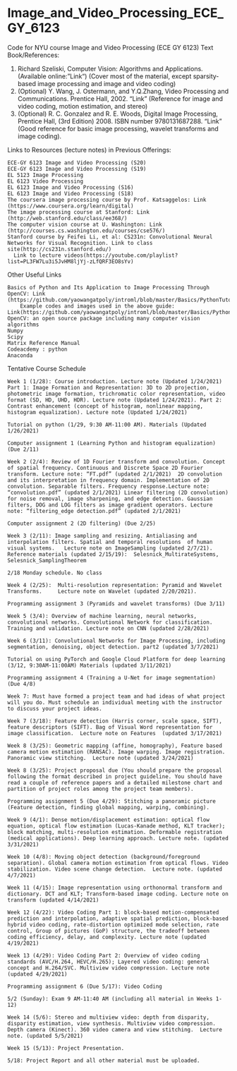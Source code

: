 # Image_and_Video_Processing_ECE_GY_6123
Code for NYU course Image and Video Processing (ECE GY 6123)
Text Book/References: 

1.    Richard Szeliski, Computer Vision: Algorithms and Applications. (Available online:”Link“) (Cover most of the material, except sparsity-based image processing and image and video coding)
2.    (Optional) Y. Wang, J. Ostermann, and Y.Q.Zhang, Video Processing and Communications. Prentice Hall, 2002. “Link” (Reference for image and video coding, motion estimation, and stereo)
3.    (Optional) R. C. Gonzalez and R. E. Woods, Digital Image Processing, Prentice Hall, (3rd Edition) 2008. ISBN number 9780131687288. “Link” (Good reference for basic image processing, wavelet transforms and image coding).


Links to Resources (lecture notes) in Previous Offerings: 

    ECE-GY 6123 Image and Video Processing (S20)
    ECE-GY 6123 Image and Video Processing (S19)
    EL 5123 Image Processing
    EL 6123 Video Processing
    EL 6123 Image and Video Processing (S16)
    EL 6123 Image and Video Processing (S18)
    The coursera image processing course by Prof. Katsaggelos: Link (https://www.coursera.org/learn/digital)
    The image processing course at Stanford: Link (http://web.stanford.edu/class/ee368/)
    The computer vision course at U. Washington: Link (http://courses.cs.washington.edu/courses/cse576/)
    Stanford course by Feifei Li, et al: CS231n: Convolutional Neural Networks for Visual Recognition. Link to class site(http://cs231n.stanford.edu/) 
      Link to lecture videos(https://youtube.com/playlist?list=PL3FW7Lu3i5JvHM8ljYj-zLfQRF3EO8sYv)
      
Other Useful Links 

    Basics of Python and Its Application to Image Processing Through OpenCV: Link (https://github.com/yaowangatpoly/introml/blob/master/Basics/PythonTutorial_ACK.pdf)
        Example codes and images used in the above guide: Link(https://github.com/yaowangatpoly/introml/blob/master/Basics/PythonSampleCodes.zip)
    OpenCV: an open source package including many computer vision algorithms
    Numpy
    Scipy
    Matrix Reference Manual
    Codeacdemy : python
    Anaconda
    
Tentative Course Schedule 

    Week 1 (1/28): Course introduction. Lecture note (Updated 1/24/2021) Part 1: Image Formation and Representation: 3D to 2D projection, photometric image formation, trichromatic color representation, video format (SD, HD, UHD, HDR). Lecture note (Updated 1/24/2021). Part 2: Contrast enhancement (concept of histogram, nonlinear mapping, histogram equalization). Lecture note (Updated 1/24/2021)
     
    Tutorial on python (1/29, 9:30 AM-11:00 AM). Materials (Updated 1/26/2021)
     
    Computer assignment 1 (Learning Python and histogram equalization) (Due 2/11)
     
    Week 2 (2/4): Review of 1D Fourier transform and convolution. Concept of spatial frequency. Continuous and Discrete Space 2D Fourier transform. Lecture note: “FT.pdf” (updated 2/1/2021)  2D convolution and its interpretation in frequency domain. Implementation of 2D convolution. Separable filters. Frequency response.Lecture note: “convolution.pdf” (updated 2/1/2021) Linear filtering (2D convolution) for noise removal, image sharpening, and edge detection. Gaussian filters, DOG and LOG filters as image gradient operators. Lecture note: “filtering_edge detection.pdf” (updated 2/1/2021)
     
    Computer assignment 2 (2D filtering) (Due 2/25)
     
    Week 3 (2/11): Image sampling and resizing. Antialiasing and interpolation filters. Spatial and temporal resolutions  of human visual systems.   Lecture note on ImageSampling (updated 2/7/21). Reference materials (updated 2/15/19):  Selesnick_MultirateSystems, Selesnick_SamplingTheorem
     
    2/18 Monday schedule. No class
     
    Week 4 (2/25):  Multi-resolution representation: Pyramid and Wavelet Transforms.     Lecture note on Wavelet (updated 2/20/2021).
     
    Programming assignment 3 (Pyramids and wavelet transforms) (Due 3/11)
     
    Week 5 (3/4): Overview of machine learning, neural networks, convolutional networks. Convolutional Network for classification. Training and validation. Lecture note on CNN (updated 2/28/2021)
     
    Week 6 (3/11): Convolutional Networks for Image Processing, including segmentation, denoising, object detection. part2 (updated 3/7/2021)
     
    Tutorial on using PyTorch and Google Cloud Platform for deep learning (3/12, 9:30AM-11:00AM) Materials (updated 3/11/2021)
     
    Programming assignment 4 (Training a U-Net for image segmentation) (Due 4/8)
     
    Week 7: Must have formed a project team and had ideas of what project will you do. Must schedule an individual meeting with the instructor to discuss your project ideas. 
     
    Week 7 (3/18): Feature detection (Harris corner, scale space, SIFT), feature descriptors (SIFT). Bag of Visual Word representation for image classification.  Lecture note on Features  (updated 3/17/2021)
     
    Week 8 (3/25): Geometric mapping (affine, homography), Feature based camera motion estimation (RANSAC). Image warping. Image registration. Panoramic view stitching.  Lecture note (updated 3/24/2021)
     
    Week 8 (3/25): Project proposal due (You should prepare the proposal following the format described in project guideline. You should have read a couple of reference papers and a detailed milestone chart and partition of project roles among the project team members).
     
    Programming assignment 5 (Due 4/29): Stitching a panoramic picture (Feature detection, finding global mapping, warping, combining).
     
    Week 9 (4/1): Dense motion/displacement estimation: optical flow equation, optical flow estimation (Lucas-Kanade method, KLT tracker); block matching, multi-resolution estimation. Deformable registration (medical applications). Deep learning approach. Lecture note. (updated 3/31/2021)
     
    Week 10 (4/8): Moving object detection (background/foreground separation). Global camera motion estimation from optical flows. Video stabilization. Video scene change detection.  Lecture note. (updated 4/7/2021)
     
    Week 11 (4/15): Image representation using orthonormal transform and dictionary. DCT and KLT; Transform-based image coding. Lecture note on transform (updated 4/14/2021)
     
    Week 12 (4/22): Video Coding Part 1: block-based motion-compensated prediction and interpolation, adaptive spatial prediction, block-based hybrid video coding, rate-distortion optimized mode selection, rate control, Group of pictures (GoP) structure, the tradeoff between coding efficiency, delay, and complexity. Lecture note (updated 4/19/2021) 
     
    Week 13 (4/29): Video Coding Part 2: Overview of video coding standards (AVC/H.264, HEVC/H.265); Layered video coding: general concept and H.264/SVC. Multiview video compression. Lecture note (updated 4/29/2021)
     
    Programming assignment 6 (Due 5/17): Video Coding
     
    5/2 (Sunday): Exam 9 AM-11:40 AM (including all material in Weeks 1-12)
     
    Week 14 (5/6): Stereo and multiview video: depth from disparity, disparity estimation, view synthesis. Multiview video compression. Depth camera (Kinect). 360 video camera and view stitching.  Lecture note. (updated 5/5/2021)
     
    Week 15 (5/13): Project Presentation.
     
    5/18: Project Report and all other material must be uploaded.     
    
      

